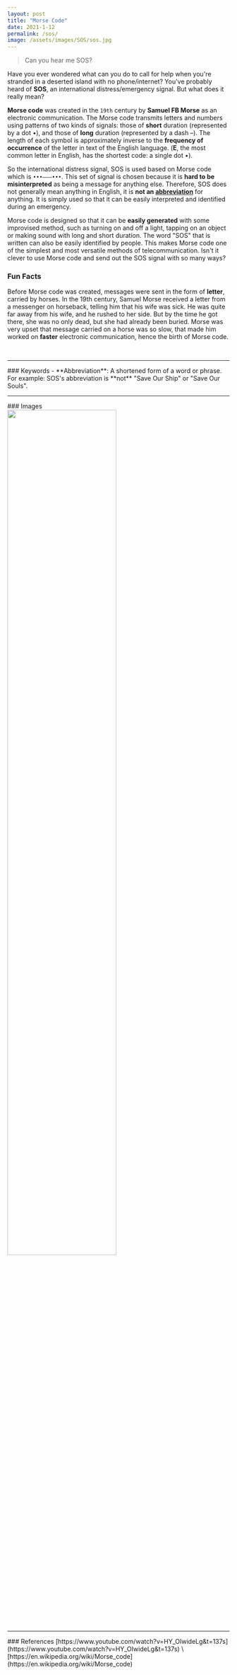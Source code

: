 ```yaml
---
layout: post
title: "Morse Code"
date: 2021-1-12
permalink: /sos/
image: /assets/images/SOS/sos.jpg
---
```


>Can you hear me SOS?

Have you ever wondered what can you do to call for help when you're stranded in a deserted island with no phone/internet? You've probably heard of **SOS**, an international distress/emergency signal. But what does it really mean?

<!--more-->

**Morse code** was created in the `19th` century by **Samuel FB Morse** as an electronic communication. The Morse code transmits letters and numbers using patterns of two kinds of signals: those of **short** duration (represented by a dot •), and those of **long** duration (represented by a dash –). The length of each symbol is approximately inverse to the **frequency of occurrence** of the letter in text of the English language. (**E**, the most common letter in English, has the shortest code: a single dot •).

So the international distress signal, SOS is used based on Morse code which is `•••–––•••`. This set of signal is chosen because it is **hard to be misinterpreted** as being a message for anything else. Therefore, SOS does not generally mean anything in English, it is **not an [abbreviation](#keywords)** for anything. It is simply used so that it can be easily interpreted and identified during an emergency.

Morse code is designed so that it can be **easily generated** with some improvised method, such as turning on and off a light, tapping on an object or making sound with long and short duration. The word "SOS" that is written can also be easily identified by people. This makes Morse code one of the simplest and most versatile methods of telecommunication. Isn't it clever to use Morse code and send out the SOS signal with so many ways?

### Fun Facts
Before Morse code was created, messages were sent in the form of **letter**, carried by horses. In the 19th century, Samuel Morse received a letter from a messenger on horseback, telling him that his wife was sick. He was quite far away from his wife, and he rushed to her side. But by the time he got there, she was no only dead, but she had already been buried. Morse was very upset that message carried on  a horse was so slow, that made him worked on **faster** electronic communication, hence the birth of Morse code.


<br>
<!--Keywords-->
<hr>
### Keywords
- **Abbreviation**: A shortened form of a word or phrase. For example: SOS's abbreviation is **not** "Save Our Ship" or "Save Our Souls".


<br>
<!--Images-->
<hr>
### Images
<div class="row">
    <img src="/iwonder/assets/images/SOS/morse.png" alt="" style="width:70%">
</div>


<br>
<!--References-->
<hr>
### References
[https://www.youtube.com/watch?v=HY_OIwideLg&t=137s](https://www.youtube.com/watch?v=HY_OIwideLg&t=137s)
\
[https://en.wikipedia.org/wiki/Morse_code](https://en.wikipedia.org/wiki/Morse_code)